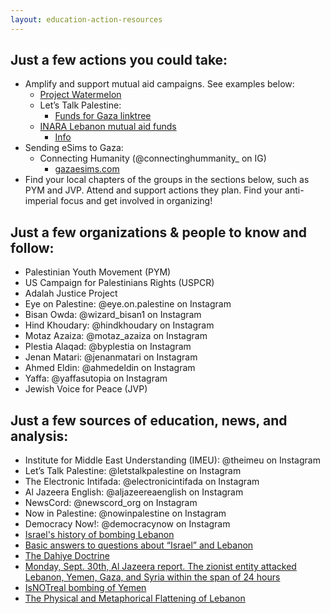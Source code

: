 ```yaml
---
layout: education-action-resources
---
```


## Just a few actions you could take:
- Amplify and support mutual aid campaigns. See examples below:
	- [Project Watermelon](https://www.instagram.com/projectwater.melon?igsh=ZDRvcmw0NGN1b20y)
	- Let’s Talk Palestine:
		- [Funds for Gaza linktree](https://linktr.ee/fundsforgaza?fbclid=PAZXh0bgNhZW0CMTEAAabU721pCNGCF2wnmsR1nDFcmnb-SP8KX_3VbQu8RuvsAOvdobeQLu0SjXU_aem_P6uDnTAZgxHFW8NCPLyZMA)
	- [INARA Lebanon mutual aid funds](https://inara.org/lebanon)
		- [Info](https://www.instagram.com/p/DAqbLvLOmHo/?igsh=cThtN3k2NjhmZXhy)
- Sending eSims to Gaza:
	- Connecting Humanity (@connectinghummanity_ on IG)
		- [gazaesims.com](https://connecting-humanity.org/)
- Find your local chapters of the groups in the sections below, such as PYM and JVP. Attend and support actions they plan. Find your anti-imperial focus and get involved in organizing!

## Just a few organizations & people to know and follow:
- 	Palestinian Youth Movement (PYM)
- 	US Campaign for Palestinians Rights (USPCR)
- 	Adalah Justice Project
- 	Eye on Palestine: @eye.on.palestine on Instagram
- 	Bisan Owda: @wizard_bisan1 on Instagram
- 	Hind Khoudary: @hindkhoudary on Instagram
- 	Motaz Azaiza: @motaz_azaiza on Instagram
- 	Plestia Alaqad: @byplestia on Instagram
- 	Jenan Matari: @jenanmatari on Instagram
- 	Ahmed Eldin: @ahmedeldin on Instagram
- 	Yaffa:  @yaffasutopia on Instagram
- 	Jewish Voice for Peace (JVP)

## Just a few sources of education, news, and analysis:
- 	Institute for Middle East Understanding (IMEU): @theimeu on Instagram
- 	Let’s Talk Palestine: @letstalkpalestine on Instagram
- 	The Electronic Intifada: @electronicintifada on Instagram
- 	Al Jazeera English: @aljazeereaenglish on Instagram
- 	NewsCord: @newscord_org on Instagram
- 	Now in Palestine: @nowinpalestine on Instagram
- 	Democracy Now!: @democracynow on Instagram
- [Israel's history of bombing Lebanon](https://www.instagram.com/p/DAYhoXuv0NW/?igsh=ZTdmbnRhdno2ZGU0)
- [Basic answers to questions about “Israel” and Lebanon](https://www.instagram.com/reel/DAWtsp_ScGA/?igsh=MWZzYzQ0ZXltMHJ5Yg==)
- [The Dahiye Doctrine](https://www.instagram.com/p/DAenlyHg517/?igsh=MWdubGMzOGVmY2ZrdQ==)
- [Monday, Sept. 30th, Al Jazeera report. The zionist entity attacked Lebanon, Yemen, Gaza, and Syria within the span of 24 hours](https://www.instagram.com/reel/DAi177FNtfe/?igsh=bDhqazhoMG1zMzhw)
- [IsNOTreal bombing of Yemen](https://www.instagram.com/p/DAjdDkxCl_b/?igsh=MThya2c0ZnB3OG90Ng==)
- [The Physical and Metaphorical Flattening of Lebanon](https://www.instagram.com/p/DAodzCmy0ZL/?igsh=MXRjdG0zbTFjZTBraw==)
